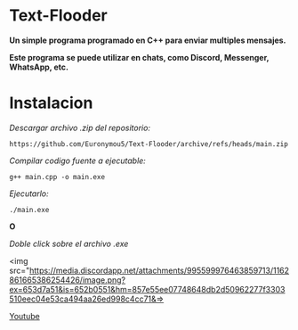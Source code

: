 # Text-Flooder
**Un simple programa programado en C++ para enviar multiples mensajes.**

**Este programa se puede utilizar en chats, como Discord, Messenger, WhatsApp, etc.**

# Instalacion

*Descargar archivo .zip del repositorio:*

```
https://github.com/Euronymou5/Text-Flooder/archive/refs/heads/main.zip
```

*Compilar codigo fuente a ejecutable:*

```
g++ main.cpp -o main.exe
```

*Ejecutarlo:*

```
./main.exe
```

**O**

*Doble click sobre el archivo .exe*


<img src="https://media.discordapp.net/attachments/995599976463859713/1162861665386254426/image.png?ex=653d7a51&is=652b0551&hm=857e55ee07748648db2d50962277f3303510eec04e53ca494aa26ed998c4cc71&=>

[Youtube](https://www.youtube.com/watch?v=z_EdS192W04)
